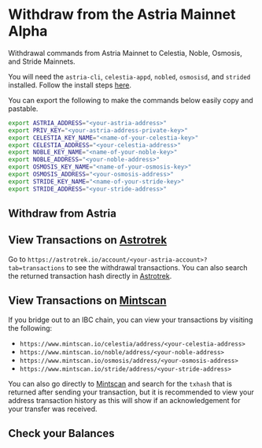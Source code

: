 <!-- markdownlint-disable MD051 -->

# Withdraw from the Astria Mainnet Alpha

Withdrawal commands from Astria Mainnet to Celestia, Noble, Osmosis, and Stride
Mainnets.

You will need the `astria-cli`, `celestia-appd`, `nobled`, `osmosisd`, and
`strided` installed. Follow the install steps
[here](../cli-bridging-overview.md#cli-bridging-dependencies).

You can export the following to make the commands below easily copy and
pastable.

```bash
export ASTRIA_ADDRESS="<your-astria-address>"
export PRIV_KEY="<your-astria-address-private-key>"
export CELESTIA_KEY_NAME="<name-of-your-celestia-key>"
export CELESTIA_ADDRESS="<your-celestia-address>"
export NOBLE_KEY_NAME="<name-of-your-noble-key>"
export NOBLE_ADDRESS="<your-noble-address>"
export OSMOSIS_KEY_NAME="<name-of-your-osmosis-key>"
export OSMOSIS_ADDRESS="<your-osmosis-address>"
export STRIDE_KEY_NAME="<name-of-your-stride-key>"
export STRIDE_ADDRESS="<your-stride-address>"
```

## Withdraw from Astria

<!--@include: ../../components/_withdraw-from-astria-mainnet.md-->

## View Transactions on [Astrotrek](https://astrotrek.io/)

Go to `https://astrotrek.io/account/<your-astria-account>?tab=transactions`
to see the withdrawal transactions. You can also search the returned transaction
hash directly in [Astrotrek](https://astrotrek.io/).

## View Transactions on [Mintscan](https://www.mintscan.io/)

If you bridge out to an IBC chain, you can view your transactions by visiting
the following:

- `https://www.mintscan.io/celestia/address/<your-celestia-address>`
- `https://www.mintscan.io/noble/address/<your-noble-address>`
- `https://www.mintscan.io/osmosis/address/<your-osmosis-address>`
- `https://www.mintscan.io/stride/address/<your-stride-address>`

You can also go directly to [Mintscan](https://www.mintscan.io/) and search for
the `txhash` that is returned after sending your transaction, but it is
recommended to view your address transaction history as this will show if an
acknowledgement for your transfer was received.

## Check your Balances

<!--@include: ../../components/_check-mainnet-balances.md-->
